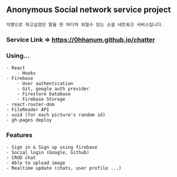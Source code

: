 ## Anonymous Social network service project
    
    익명으로 하고싶었던 말을 한 마디씩 외칠수 있는 소셜 네트워크 서비스입니다.
### Service Link => https://0hhanum.github.io/chatter

### Using...
```
- React
    - Hooks
- Firebase
    - User authentication
    - Git, google auth provider
    - Firestore Database
    - Firebase Storage
- react-router-dom
- FileReader API
- uuid (for each picture's random id)
- gh-pages deploy
```

### Features
```
- Sign in & Sign up using firebase
- Social login (Google, Github)
- CRUD chat
- Able to upload image
- Realtime update (chats, user profile ...)
```
